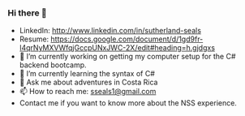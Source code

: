 ### Hi there 👋
- LinkedIn: http://www.linkedin.com/in/sutherland-seals
- Resume: https://docs.google.com/document/d/1gd9fr-l4qrNyMXVWfqjGccpUNxJWC-2X/edit#heading=h.gjdgxs
- 🔭 I’m currently working on getting my computer setup for the C# backend bootcamp.
- 🌱 I’m currently learning the syntax of C#
- 💬 Ask me about adventures in Costa Rica
- 📫 How to reach me: sseals1@gmail.com
- Contact me if you want to know more about the NSS experience.
<!--
**sseals1/sseals1** is a ✨ _special_ ✨ repository because its `README.md` (this file) appears on your GitHub profile.

Here are some ideas to get you started:


- 
- 👯 I’m looking to collaborate on ...
- 🤔 I’m looking for help with ...
- 
- 😄 Pronouns: ...
- ⚡ Fun fact: ...
-->
